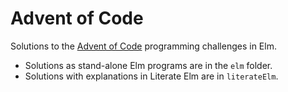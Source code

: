 # Advent of Code

Solutions to the [Advent of Code](http://adventofcode.com) programming challenges in Elm.

- Solutions as stand-alone Elm programs are in the `elm` folder.
- Solutions with explanations in Literate Elm are in `literateElm`.

